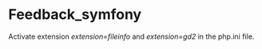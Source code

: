 # Feedback_symfony
Activate extension *extension=fileinfo* and *extension=gd2* in the php.ini file. 
